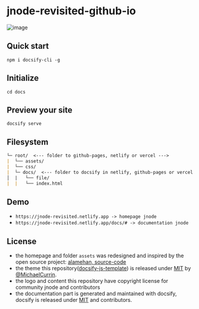 # jnode-revisited-github-io
![image](https://user-images.githubusercontent.com/111701513/208514277-a1a8a375-1d76-47cd-8ee9-f2f179329155.png)

## Quick start
```npm i docsify-cli -g```

## Initialize
```cd docs```

## Preview your site
```docsify serve```

## Filesystem
```markdown
└─ root/  <--- folder to github-pages, netlify or vercel --->
|  └── assets/ 
|  └── css/ 
|  └─ docs/  <--- folder to docsify in netlify, github-pages or vercel --->
│  |   └── file/
|  |   └── index.html
```

## Demo
- ``https://jnode-revisited.netlify.app -> homepage jnode``
- ``https://jnode-revisited.netlify.app/docs/# -> documentation jnode``

## License
- the homepage and folder `assets` was redesigned and inspired by the open source project: [alamehan, source-code](github/alamehan/alamehan.github.io)
- the theme this repository([docsify-js-template](https://github.com/MichaelCurrin/docsify-js-template)) is released under [MIT](/LICENSE) by [@MichaelCurrin](https://github.com/MichaelCurrin).
- the logo and content this repository have copyright license for community jnode and contributors
- the documentation part is generated and maintained with docsify, docsify is released under [MIT](/LICENSE) and contributors.
